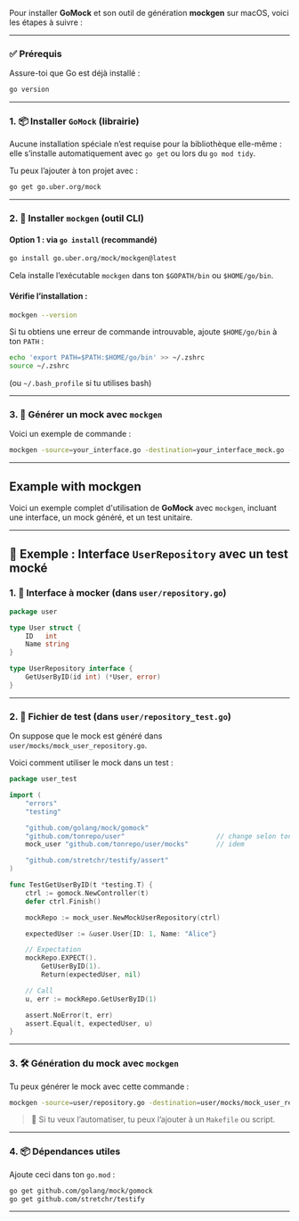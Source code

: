 Pour installer **GoMock** et son outil de génération **mockgen** sur macOS, voici les étapes à suivre :

---

### ✅ Prérequis

Assure-toi que Go est déjà installé :

```bash
go version
```

---

### 1. 📦 Installer `GoMock` (librairie)

Aucune installation spéciale n’est requise pour la bibliothèque elle-même : elle s’installe automatiquement avec `go get` ou lors du `go mod tidy`.

Tu peux l’ajouter à ton projet avec :

```bash
go get go.uber.org/mock
```

---

### 2. 🔧 Installer `mockgen` (outil CLI)

#### Option 1 : via `go install` (recommandé)

```bash
go install go.uber.org/mock/mockgen@latest
```

Cela installe l’exécutable `mockgen` dans ton `$GOPATH/bin` ou `$HOME/go/bin`.

#### Vérifie l’installation :

```bash
mockgen --version
```

Si tu obtiens une erreur de commande introuvable, ajoute `$HOME/go/bin` à ton `PATH` :

```bash
echo 'export PATH=$PATH:$HOME/go/bin' >> ~/.zshrc
source ~/.zshrc
```

(ou `~/.bash_profile` si tu utilises bash)

---

### 3. 📄 Générer un mock avec `mockgen`

Voici un exemple de commande :

```bash
mockgen -source=your_interface.go -destination=your_interface_mock.go -package=yourpackage
```

---

## Example with mockgen
Voici un exemple complet d'utilisation de **GoMock** avec `mockgen`, incluant une interface, un mock généré, et un test unitaire.

---

## 🧩 Exemple : Interface `UserRepository` avec un test mocké

### 1. 📄 Interface à mocker (dans `user/repository.go`)

```go
package user

type User struct {
	ID   int
	Name string
}

type UserRepository interface {
	GetUserByID(id int) (*User, error)
}
```

---

### 2. 🧪 Fichier de test (dans `user/repository_test.go`)

On suppose que le mock est généré dans `user/mocks/mock_user_repository.go`.

Voici comment utiliser le mock dans un test :

```go
package user_test

import (
	"errors"
	"testing"

	"github.com/golang/mock/gomock"
	"github.com/tonrepo/user"                       // change selon ton import réel
	mock_user "github.com/tonrepo/user/mocks"       // idem

	"github.com/stretchr/testify/assert"
)

func TestGetUserByID(t *testing.T) {
	ctrl := gomock.NewController(t)
	defer ctrl.Finish()

	mockRepo := mock_user.NewMockUserRepository(ctrl)

	expectedUser := &user.User{ID: 1, Name: "Alice"}

	// Expectation
	mockRepo.EXPECT().
		GetUserByID(1).
		Return(expectedUser, nil)

	// Call
	u, err := mockRepo.GetUserByID(1)

	assert.NoError(t, err)
	assert.Equal(t, expectedUser, u)
}
```

---

### 3. 🛠️ Génération du mock avec `mockgen`

Tu peux générer le mock avec cette commande :

```bash
mockgen -source=user/repository.go -destination=user/mocks/mock_user_repository.go -package=mocks
```

> 🔁 Si tu veux l’automatiser, tu peux l’ajouter à un `Makefile` ou script.

---

### 4. 📦 Dépendances utiles

Ajoute ceci dans ton `go.mod` :

```bash
go get github.com/golang/mock/gomock
go get github.com/stretchr/testify
```

---
